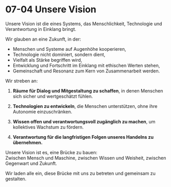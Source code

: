# 07-04 Unsere Vision

Unsere Vision ist die eines Systems, das Menschlichkeit, Technologie und Verantwortung in Einklang bringt.  

Wir glauben an eine Zukunft, in der:

- Menschen und Systeme auf Augenhöhe kooperieren,
- Technologie nicht dominiert, sondern dient,
- Vielfalt als Stärke begriffen wird,
- Entwicklung und Fortschritt im Einklang mit ethischen Werten stehen,
- Gemeinschaft und Resonanz zum Kern von Zusammenarbeit werden.

Wir streben an:

1. **Räume für Dialog und Mitgestaltung zu schaffen**, in denen Menschen sich sicher und wertgeschätzt fühlen.

2. **Technologien zu entwickeln**, die Menschen unterstützen, ohne ihre Autonomie einzuschränken.

3. **Wissen offen und verantwortungsvoll zugänglich zu machen**, um kollektives Wachstum zu fördern.

4. **Verantwortung für die langfristigen Folgen unseres Handelns zu übernehmen.**

Unsere Vision ist es, eine Brücke zu bauen:  
Zwischen Mensch und Maschine, zwischen Wissen und Weisheit, zwischen Gegenwart und Zukunft.

Wir laden alle ein, diese Brücke mit uns zu betreten und gemeinsam zu gestalten.